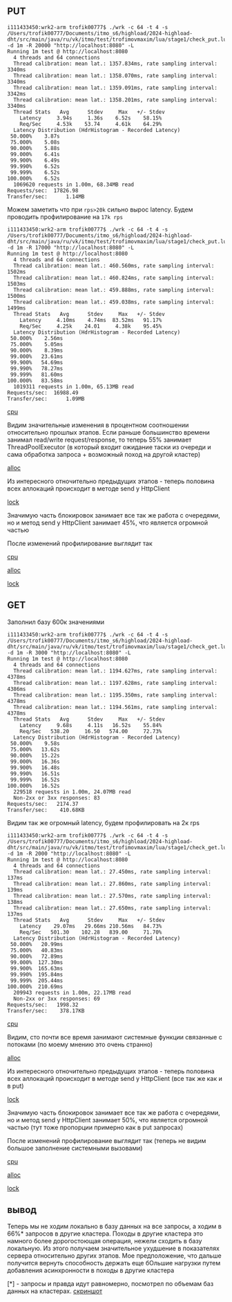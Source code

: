 ## PUT

```
i111433450:wrk2-arm trofik00777$ ./wrk -c 64 -t 4 -s /Users/trofik00777/Documents/itmo_s6/highload/2024-highload-dht/src/main/java/ru/vk/itmo/test/trofimovmaxim/lua/stage1/check_put.lua -d 1m -R 20000 "http://localhost:8080" -L 
Running 1m test @ http://localhost:8080
  4 threads and 64 connections
  Thread calibration: mean lat.: 1357.834ms, rate sampling interval: 3340ms
  Thread calibration: mean lat.: 1358.070ms, rate sampling interval: 3340ms
  Thread calibration: mean lat.: 1359.091ms, rate sampling interval: 3342ms
  Thread calibration: mean lat.: 1358.201ms, rate sampling interval: 3340ms
  Thread Stats   Avg      Stdev     Max   +/- Stdev
    Latency     3.94s     1.36s    6.52s    58.15%
    Req/Sec     4.53k    53.74     4.61k    64.29%
  Latency Distribution (HdrHistogram - Recorded Latency)
 50.000%    3.87s 
 75.000%    5.08s 
 90.000%    5.88s 
 99.000%    6.41s 
 99.900%    6.49s 
 99.990%    6.52s 
 99.999%    6.52s 
100.000%    6.52s 
  1069620 requests in 1.00m, 68.34MB read
Requests/sec:  17826.98
Transfer/sec:      1.14MB
```

Можем заметить что при `rps>20k` сильно вырос latency. Будем проводить профилирование на `17k rps`

```
i111433450:wrk2-arm trofik00777$ ./wrk -c 64 -t 4 -s /Users/trofik00777/Documents/itmo_s6/highload/2024-highload-dht/src/main/java/ru/vk/itmo/test/trofimovmaxim/lua/stage1/check_put.lua -d 1m -R 17000 "http://localhost:8080" -L 
Running 1m test @ http://localhost:8080
  4 threads and 64 connections
  Thread calibration: mean lat.: 460.560ms, rate sampling interval: 1502ms
  Thread calibration: mean lat.: 460.824ms, rate sampling interval: 1503ms
  Thread calibration: mean lat.: 459.888ms, rate sampling interval: 1500ms
  Thread calibration: mean lat.: 459.038ms, rate sampling interval: 1499ms
  Thread Stats   Avg      Stdev     Max   +/- Stdev
    Latency     4.10ms    4.74ms  83.52ms   91.17%
    Req/Sec     4.25k    24.01     4.38k    95.45%
  Latency Distribution (HdrHistogram - Recorded Latency)
 50.000%    2.56ms
 75.000%    5.05ms
 90.000%    8.39ms
 99.000%   23.61ms
 99.900%   54.69ms
 99.990%   78.27ms
 99.999%   81.60ms
100.000%   83.58ms
  1019311 requests in 1.00m, 65.13MB read
Requests/sec:  16988.49
Transfer/sec:      1.09MB
```

[cpu](prof_put_cpu_st3.html)

Видим значительные изменения в процентном соотношении относительно прошлых этапов.
Если раньше большинство времени занимал read/write request/response, то теперь 55% занимает ThreadPoolExecutor (в который входит ожидание таски из очереди и сама обработка запроса + возможный поход на другой кластер)

[alloc](prof_put_alloc_st3.html)

Из интересного отночительно предыдущих этапов - теперь половина всех аллокаций происходит в методе send у HttpClient

[lock](prof_put_lock_st3.html)

Значимую часть блокировок занимает все так же работа с очередями, но и метод send у HttpClient занимает 45%, что является огромной частью

После изменений профилирование выглядит так

[cpu](prof_put_cpu_st3_new.html)

[alloc](prof_put_alloc_st3_new.html)

[lock](prof_put_lock_st3_new.html)

## GET

Заполнил базу 600к значениями

```
i111433450:wrk2-arm trofik00777$ ./wrk -c 64 -t 4 -s /Users/trofik00777/Documents/itmo_s6/highload/2024-highload-dht/src/main/java/ru/vk/itmo/test/trofimovmaxim/lua/stage1/check_get.lua -d 1m -R 3000 "http://localhost:8080" -L 
Running 1m test @ http://localhost:8080
  4 threads and 64 connections
  Thread calibration: mean lat.: 1194.627ms, rate sampling interval: 4378ms
  Thread calibration: mean lat.: 1197.628ms, rate sampling interval: 4386ms
  Thread calibration: mean lat.: 1195.350ms, rate sampling interval: 4378ms
  Thread calibration: mean lat.: 1194.561ms, rate sampling interval: 4378ms
  Thread Stats   Avg      Stdev     Max   +/- Stdev
    Latency     9.68s     4.11s   16.52s    55.84%
    Req/Sec   538.20     16.50   574.00     72.73%
  Latency Distribution (HdrHistogram - Recorded Latency)
 50.000%    9.58s 
 75.000%   13.62s 
 90.000%   15.22s 
 99.000%   16.36s 
 99.900%   16.48s 
 99.990%   16.51s 
 99.999%   16.52s 
100.000%   16.52s 
  229518 requests in 1.00m, 24.07MB read
  Non-2xx or 3xx responses: 83
Requests/sec:   2174.37
Transfer/sec:    410.68KB
```

Видим так же огромный latency, будем профилировать на 2к rps

```
i111433450:wrk2-arm trofik00777$ ./wrk -c 64 -t 4 -s /Users/trofik00777/Documents/itmo_s6/highload/2024-highload-dht/src/main/java/ru/vk/itmo/test/trofimovmaxim/lua/stage1/check_get.lua -d 1m -R 2000 "http://localhost:8080" -L 
Running 1m test @ http://localhost:8080
  4 threads and 64 connections
  Thread calibration: mean lat.: 27.450ms, rate sampling interval: 137ms
  Thread calibration: mean lat.: 27.860ms, rate sampling interval: 139ms
  Thread calibration: mean lat.: 27.570ms, rate sampling interval: 138ms
  Thread calibration: mean lat.: 27.650ms, rate sampling interval: 137ms
  Thread Stats   Avg      Stdev     Max   +/- Stdev
    Latency    29.07ms   29.66ms 210.56ms   84.73%
    Req/Sec   501.30    102.28   839.00     71.70%
  Latency Distribution (HdrHistogram - Recorded Latency)
 50.000%   20.99ms
 75.000%   40.83ms
 90.000%   72.89ms
 99.000%  127.30ms
 99.900%  165.63ms
 99.990%  195.84ms
 99.999%  205.44ms
100.000%  210.69ms
  209943 requests in 1.00m, 22.17MB read
  Non-2xx or 3xx responses: 69
Requests/sec:   1998.32
Transfer/sec:    378.17KB
```

[cpu](prof_get_cpu_st3.html)

Видим, сто почти все время занимают системные функции связанные с потоками (по моему мнению это очень странно)

[alloc](prof_get_alloc_st3.html)

Из интересного отночительно предыдущих этапов - теперь половина всех аллокаций происходит в методе send у HttpClient (все так же как и в put)

[lock](prof_get_lock_st3.html)

Значимую часть блокировок занимает все так же работа с очередями, но и метод send у HttpClient занимает 50%, что является огромной частью (тут тоже пропорции примерно как в put запросах)

После изменений профилирование выглядит так (теперь не видим большое заполнение системными вызовами)

[cpu](prof_get_cpu_st3_new.html)

[alloc](prof_get_alloc_st3_new.html)

[lock](prof_get_lock_st3_new.html)

## вывод

Теперь мы не ходим локально в базу данных на все запросы, а ходим в 66%* запросов в другие кластера.
Походы в другие кластера это намного более дорогостоющая операция, нежели сходить в базу локальную.
Из этого получаем значительное ухудшение в показателях сервера относительно других этапов.
Мое предположение, что дальше получится вернуть способность держать еще бОльшие нагрузки путем добавления асинхронности в походы в другие кластера

[*] - запросы и правда идут равномерно, посмотрел по объемам баз данных на кластерах.
[скриншот](https://disk.yandex.ru/i/zHYT3dA0IjZTeg)
